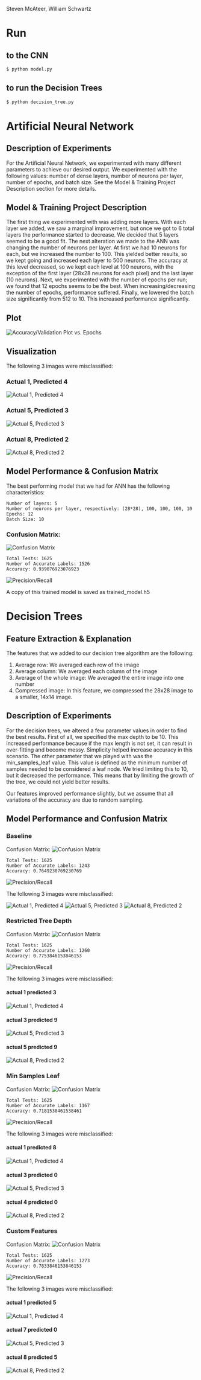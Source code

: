 Steven McAteer, William Schwartz

# Run

## to the CNN

```bash
$ python model.py
```

## to run the Decision Trees

```bash
$ python decision_tree.py
```

# Artificial Neural Network

## Description of Experiments

For the Artificial Neural Network, we experimented with many different parameters to achieve our
desired output. We experimented with the following values: number of dense layers, number of
neurons per layer, number of epochs, and batch size. See the Model & Training Project Description
section for more details.

## Model & Training Project Description

The first thing we experimented with was adding more layers. With each layer we added, we saw a
marginal improvement, but once we got to 6 total layers the performance started to decrease. We
decided that 5 layers seemed to be a good fit. The next alteration we made to the ANN was changing
the number of neurons per layer. At first we had 10 neurons for each, but we increased the number to 100.
This yielded better results, so we kept going and increased each layer to 500 neurons. The accuracy
at this level decreased, so we kept each level at 100 neurons, with the exception of the first layer
(28x28 neurons for each pixel) and the last layer (10 neurons). Next, we experimented with the number
of epochs per run; we found that 12 epochs seems to be the best. When increasing/decreasing the
number of epochs, performance suffered. Finally, we lowered the batch size significantly from 512 to
10. This increased performance significantly.


## Plot

![Accuracy/Validation Plot vs. Epochs](/acc_vs_val_plot.png)

## Visualization

The following 3 images were misclassified:

### Actual 1, Predicted 4
![Actual 1, Predicted 4](/actual_1_predicted_4.png)
### Actual 5, Predicted 3
![Actual 5, Predicted 3](/actual_5_predicted_3.png)
### Actual 8, Predicted 2
![Actual 8, Predicted 2](/actual_8_predicted_2.png)

## Model Performance & Confusion Matrix

The best performing model that we had for ANN has the following characteristics:

```
Number of layers: 5
Number of neurons per layer, respectively: (28*28), 100, 100, 100, 10
Epochs: 12
Batch Size: 10

```
### Confusion Matrix:
![Confusion Matrix](/ann_confusion_matrix.png)

```
Total Tests: 1625
Number of Accurate Labels: 1526
Accuracy: 0.939076923076923
```
![Precision/Recall](/precision_and_recall.png)

A copy of this trained model is saved as trained_model.h5


# Decision Trees

## Feature Extraction & Explanation

The features that we added to our decision tree algorithm are the following:

1. Average row: We averaged each row of the image
2. Average column: We averaged each column of the image
3. Average of the whole image: We averaged the entire image into one number
4. Compressed image: In this feature, we compressed the 28x28 image to a smaller,
14x14 image.

## Description of Experiments

For the decision trees, we altered a few parameter values in order to find the best results.
First of all, we specified the max depth to be 10. This increased performance because if the
max length is not set, it can result in over-fitting and become messy. Simplicity helped increase
accuracy in this scenario. The other parameter that we played with was the min_samples_leaf value.
This value is defined as the minimum number of samples needed to be considered a leaf node. We
tried limiting this to 10, but it decreased the performance. This means that by limiting the
growth of the tree, we could not yield better results.

Our features improved performance slightly, but we assume that all variations of the accuracy are
 due to random sampling.

## Model Performance and Confusion Matrix

### Baseline

Confusion Matrix:
![Confusion Matrix](/decision_tree_baseline_confusion_matrix.png)

```
Total Tests: 1625
Number of Accurate Labels: 1243
Accuracy: 0.7649230769230769
```
![Precision/Recall](/decision_tree_baseline_precision_and_recall.png)

The following 3 images were misclassified:

![Actual 1, Predicted 4](/decision_tree_baseline_actual_3_predicted_5.png)
![Actual 5, Predicted 3](/decision_tree_baseline_actual_5_predicted_2.png)
![Actual 8, Predicted 2](/decision_tree_baseline_actual_8_predicted_1.png)

### Restricted Tree Depth

Confusion Matrix:
![Confusion Matrix](/decision_tree_restricting_tree_depth_confusion_matrix.png)

```
Total Tests: 1625
Number of Accurate Labels: 1260
Accuracy: 0.7753846153846153
```
![Precision/Recall](/decision_tree_restricting_tree_depth_precision_and_recall.png)

The following 3 images were misclassified:

#### actual 1 predicted 3

![Actual 1, Predicted 4](/decision_tree_restricting_tree_depth_actual_1_predicted_3.png)

#### actual 3 predicted 9

![Actual 5, Predicted 3](/decision_tree_restricting_tree_depth_actual_3_predicted_9.png)

#### actual 5 predicted 9

![Actual 8, Predicted 2](/decision_tree_restricting_tree_depth_actual_5_predicted_9.png)

### Min Samples Leaf

Confusion Matrix:
![Confusion Matrix](/decision_tree_min_samples_leaf_confusion_matrix.png)

```
Total Tests: 1625
Number of Accurate Labels: 1167
Accuracy: 0.7181538461538461
```
![Precision/Recall](/decision_tree_min_samples_leaf_precision_and_recall.png)

The following 3 images were misclassified:

#### actual 1 predicted 8

![Actual 1, Predicted 4](/decision_tree_min_samples_leaf_actual_1_predicted_8.png)

#### actual 3 predicted 0

![Actual 5, Predicted 3](/decision_tree_min_samples_leaf_actual_3_predicted_0.png)

#### actual 4 predicted 0

![Actual 8, Predicted 2](/decision_tree_min_samples_leaf_actual_4_predicted_0.png)

### Custom Features

Confusion Matrix:
![Confusion Matrix](/decision_tree_features_confusion_matrix.png)

```
Total Tests: 1625
Number of Accurate Labels: 1273
Accuracy: 0.7833846153846153
```
![Precision/Recall](/decision_tree_features_precision_and_recall.png)

The following 3 images were misclassified:

#### actual 1 predicted 5

![Actual 1, Predicted 4](/decision_tree_features_actual_1_predicted_5.png)

#### actual 7 predicted 0

![Actual 5, Predicted 3](/decision_tree_features_actual_7_predicted_0.png)

#### actual 8 predicted 5

![Actual 8, Predicted 2](/decision_tree_features_actual_8_predicted_5.png)
